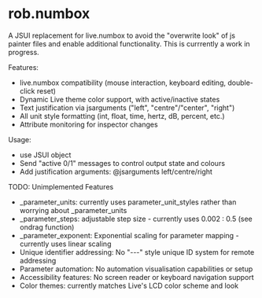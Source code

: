 # rob.numbox
A JSUI replacement for live.numbox to avoid the "overwrite look" of js painter files and enable additional functionality.
This is currrently a work in progress.

Features:
- live.numbox compatibility (mouse interaction, keyboard editing, double-click reset)
- Dynamic Live theme color support, with active/inactive states
- Text justification via jsarguments ("left", "centre"/"center", "right")
- All unit style formatting (int, float, time, hertz, dB, percent, etc.)
- Attribute monitoring for inspector changes

Usage:
- use JSUI object
- Send "active 0/1" messages to control output state and colours
- Add justification arguments: @jsarguments left/centre/right

TODO: Unimplemented Features
- _parameter_units: currently uses parameter_unit_styles rather than worrying about _parameter_units
- _parameter_steps: adjustable step size - currently uses 0.002 : 0.5 (see ondrag function)
- _parameter_exponent: Exponential scaling for parameter mapping - currently uses linear scaling
- Unique identifier addressing: No "---" style unique ID system for remote addressing
- Parameter automation: No automation visualisation capabilities or setup
- Accessibility features: No screen reader or keyboard navigation support
- Color themes: currently matches Live's LCD color scheme and look
